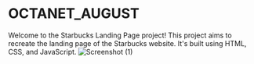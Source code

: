 # OCTANET_AUGUST
Welcome to the Starbucks Landing Page project! This project aims to recreate the landing page of the Starbucks website. It's built using HTML, CSS, and JavaScript.
![Screenshot (1)](https://github.com/Palak0205/OCTANET_AUGUST/assets/126063326/3db671bb-b5f7-487e-bce9-4995d563f001)

